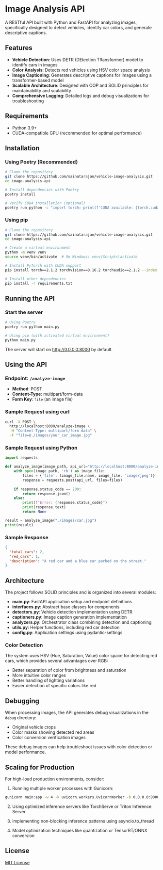 # Image Analysis API

A RESTful API built with Python and FastAPI for analyzing images, specifically designed to detect vehicles, identify car colors, and generate descriptive captions.

## Features

- **Vehicle Detection**: Uses DETR (DEtection TRansformer) model to identify cars in images
- **Color Analysis**: Detects red vehicles using HSV color space analysis
- **Image Captioning**: Generates descriptive captions for images using a transformer-based model
- **Scalable Architecture**: Designed with OOP and SOLID principles for maintainability and scalability
- **Comprehensive Logging**: Detailed logs and debug visualizations for troubleshooting

## Requirements

- Python 3.9+
- CUDA-compatible GPU (recommended for optimal performance)

## Installation

### Using Poetry (Recommended)

```bash
# Clone the repository
git clone https://github.com/sainatarajan/vehicle-image-analysis.git
cd image-analysis-api

# Install dependencies with Poetry
poetry install

# Verify CUDA installation (optional)
poetry run python -c "import torch; print(f'CUDA available: {torch.cuda.is_available()}')"
```

### Using pip

```bash
# Clone the repository
git clone https://github.com/sainatarajan/vehicle-image-analysis.git
cd image-analysis-api

# Create a virtual environment
python -m venv venv
source venv/bin/activate  # On Windows: venv\Scripts\activate

# Install PyTorch with CUDA support
pip install torch==2.1.2 torchvision==0.16.2 torchaudio==2.1.2 --index-url https://download.pytorch.org/whl/cu121

# Install other dependencies
pip install -r requirements.txt
```

## Running the API

### Start the server

```bash
# Using Poetry
poetry run python main.py

# Using pip (with activated virtual environment)
python main.py
```

The server will start on http://0.0.0.0:8000 by default.

## Using the API

### Endpoint: `/analyze-image`

- **Method**: POST
- **Content-Type**: multipart/form-data
- **Form Key**: `file` (an image file)

### Sample Request using curl

```bash
curl -X POST \
  http://localhost:8000/analyze-image \
  -H "Content-Type: multipart/form-data" \
  -F "file=@./images/your_car_image.jpg"
```

### Sample Request using Python

```python
import requests

def analyze_image(image_path, api_url="http://localhost:8000/analyze-image"):
    with open(image_path, 'rb') as image_file:
        files = {'file': (image_file.name, image_file, 'image/jpeg')}
        response = requests.post(api_url, files=files)
        
    if response.status_code == 200:
        return response.json()
    else:
        print(f"Error: {response.status_code}")
        print(response.text)
        return None

result = analyze_image("./images/car.jpg")
print(result)
```

### Sample Response

```json
{
  "total_cars": 2,
  "red_cars": 1,
  "description": "A red car and a blue car parked on the street."
}
```

## Architecture

The project follows SOLID principles and is organized into several modules:

- **main.py**: FastAPI application setup and endpoint definitions
- **interfaces.py**: Abstract base classes for components
- **detectors.py**: Vehicle detection implementation using DETR
- **captioners.py**: Image caption generation implementation
- **analyzers.py**: Orchestrator class combining detection and captioning
- **utils.py**: Helper functions, including red car detection
- **config.py**: Application settings using pydantic-settings

### Color Detection

The system uses HSV (Hue, Saturation, Value) color space for detecting red cars, which provides several advantages over RGB:

- Better separation of color from brightness and saturation
- More intuitive color ranges
- Better handling of lighting variations
- Easier detection of specific colors like red

## Debugging

When processing images, the API generates debug visualizations in the `debug` directory:

- Original vehicle crops
- Color masks showing detected red areas
- Color conversion verification images

These debug images can help troubleshoot issues with color detection or model performance.

## Scaling for Production

For high-load production environments, consider:

1. Running multiple worker processes with Gunicorn:
```bash
gunicorn main:app -w 4 -k uvicorn.workers.UvicornWorker -b 0.0.0.0:8000
```

2. Using optimized inference servers like TorchServe or Triton Inference Server

3. Implementing non-blocking inference patterns using asyncio.to_thread

4. Model optimization techniques like quantization or TensorRT/ONNX conversion

## License

[MIT License](LICENSE)
